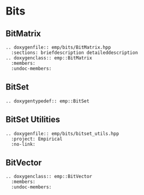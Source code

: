 # Bits

## BitMatrix

```{eval-rst}
.. doxygenfile:: emp/bits/BitMatrix.hpp
  :sections: briefdescription detaileddescription
.. doxygenclass:: emp::BitMatrix
  :members:
  :undoc-members:
```

## BitSet

```{eval-rst}
.. doxygentypedef:: emp::BitSet
```

## BitSet Utilities

```{eval-rst}
.. doxygenfile:: emp/bits/bitset_utils.hpp
  :project: Empirical
  :no-link:   
```

## BitVector

```{eval-rst}
.. doxygenclass:: emp::BitVector
  :members:
  :undoc-members:
```
